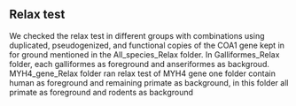 ## Relax test
We checked the relax test in different groups with combinations using duplicated, pseudogenized, and functional copies of the COA1 gene kept in for ground mentioned in the All_species_Relax folder.
In Galliformes_Relax folder, each galliformes as foreground and anseriformes as backgroud.
MYH4_gene_Relax folder ran relax test of MYH4 gene one folder contain human as foreground and remaining primate as background, in this folder all primate as foreground and rodents as background 
